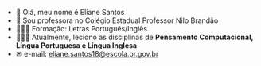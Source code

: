 - 👋 Olá, meu nome é Eliane Santos
- 👀 Sou professora no Colégio Estadual Professor Nilo Brandão
- 👩🏻‍🎓 Formação: Letras Português/Inglês
- 👩🏻‍🏫 Atualmente, leciono as disciplinas de **Pensamento Computacional, Língua Portuguesa e Língua Inglesa**
- ✉ e-mail: eliane.santos18@escola.pr.gov.br
<!---
ProfeEliane/ProfeEliane is a ✨ special ✨ repository because its `README.md` (this file) appears on your GitHub profile.
You can click the Preview link to take a look at your changes.
--->

